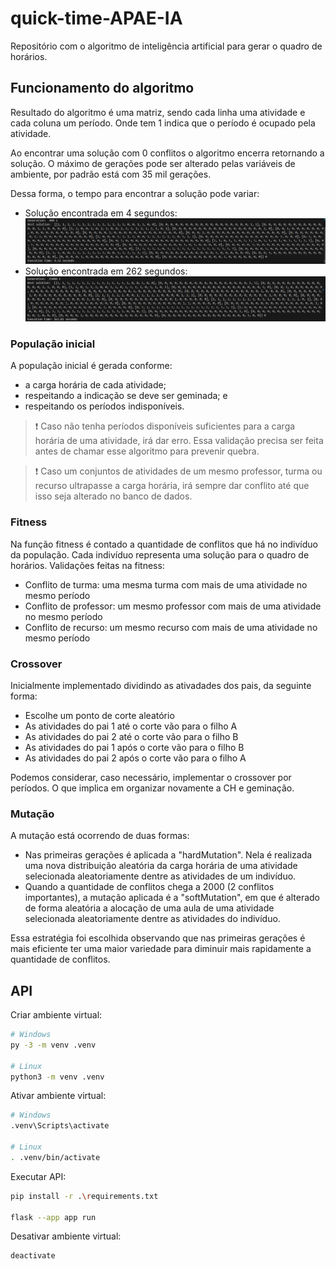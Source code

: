 # quick-time-APAE-IA
Repositório com o algoritmo de inteligência artificial para gerar o quadro de horários.

## Funcionamento do algoritmo

Resultado do algoritmo é uma matriz, sendo cada linha uma atividade e cada coluna um período. Onde tem 1 indica que o período é ocupado pela atividade.

Ao encontrar uma solução com 0 conflitos o algoritmo encerra retornando a solução. O máximo de gerações pode ser alterado pelas variáveis de ambiente, por padrão está com 35 mil gerações.

Dessa forma, o tempo para encontrar a solução pode variar:
- Solução encontrada em 4 segundos:
![Imagem com exemplo de solução](doc_files/400generations.png)
- Solução encontrada em 262 segundos:
![Imagem com exemplo de solução](doc_files/25000generations.png)

### População inicial
A população inicial é gerada conforme:
- a carga horária de cada atividade;
- respeitando a indicação se deve ser geminada; e
- respeitando os períodos indisponíveis.

> :exclamation: Caso não tenha períodos disponíveis suficientes para a carga horária de uma atividade, irá dar erro. Essa validação precisa ser feita antes de chamar esse algoritmo para prevenir quebra.

> :exclamation: Caso um conjuntos de atividades de um mesmo professor, turma ou recurso ultrapasse a carga horária, irá sempre dar conflito até que isso seja alterado no banco de dados.

### Fitness
Na função fitness é contado a quantidade de conflitos que há no indivíduo da população. Cada indivíduo representa uma solução para o quadro de horários. Validações feitas na fitness:
- Conflito de turma: uma mesma turma com mais de uma atividade no mesmo período
- Conflito de professor: um mesmo professor com mais de uma atividade no mesmo período
- Conflito de recurso: um mesmo recurso com mais de uma atividade no mesmo período

### Crossover 
Inicialmente implementado dividindo as ativadades dos pais, da seguinte forma:
- Escolhe um ponto de corte aleatório
- As atividades do pai 1 até o corte vão para o filho A
- As atividades do pai 2 até o corte vão para o filho B
- As atividades do pai 1 após o corte vão para o filho B
- As atividades do pai 2 após o corte vão para o filho A

Podemos considerar, caso necessário, implementar o crossover por períodos. O que implica em organizar novamente a CH e geminação.

### Mutação
A mutação está ocorrendo de duas formas:
- Nas primeiras gerações é aplicada a "hardMutation". Nela é realizada uma nova distribuição aleatória da carga horária de uma atividade selecionada aleatoriamente dentre as atividades de um indivíduo.
- Quando a quantidade de conflitos chega a 2000 (2 conflitos importantes), a mutação aplicada é a "softMutation", em que é alterado de forma aleatória a alocação de uma aula de uma atividade selecionada aleatoriamente dentre as atividades do indivíduo.

Essa estratégia foi escolhida observando que nas primeiras gerações é mais eficiente ter uma maior variedade para diminuir mais rapidamente a quantidade de conflitos.

## API

Criar ambiente virtual:
```bash
# Windows
py -3 -m venv .venv

# Linux
python3 -m venv .venv
```

Ativar ambiente virtual:
```bash
# Windows
.venv\Scripts\activate

# Linux
. .venv/bin/activate
```

Executar API:
```bash
pip install -r .\requirements.txt

flask --app app run
```

Desativar ambiente virtual:
```bash
deactivate
```